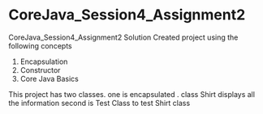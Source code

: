 # CoreJava_Session4_Assignment2
CoreJava_Session4_Assignment2 Solution
Created project using the following concepts
1. Encapsulation
2. Constructor
3. Core Java Basics

This project has two classes.
one is encapsulated . class Shirt displays all the information
second is Test Class to test Shirt class
